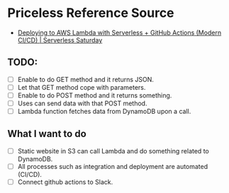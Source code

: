 # Priceless Reference Source
+ [Deploying to AWS Lambda with Serverless + GitHub Actions (Modern CI/CD) | Serverless Saturday](https://www.youtube.com/watch?v=oFYFqOzJdqY)

## TODO:
- [ ] Enable to do GET method and it returns JSON.
- [ ] Let that GET method cope with parameters.
- [ ] Enable to do POST method and it returns something.
- [ ] Uses can send data with that POST method.
- [ ] Lambda function fetches data from DynamoDB upon a call.

## What I want to do
- [ ] Static website in S3 can call Lambda and do something related to DynamoDB.
- [ ] All processes such as integration and deployment are automated (CI/CD).
- [ ] Connect github actions to Slack.
